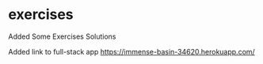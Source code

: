 # exercises
Added Some Exercises Solutions 

Added link to full-stack app
https://immense-basin-34620.herokuapp.com/